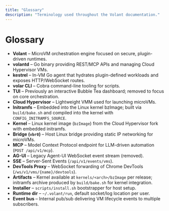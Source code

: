 ```yaml
---
title: "Glossary"
description: "Terminology used throughout the Volant documentation."
---
```


# Glossary

- **Volant** – MicroVM orchestration engine focused on secure, plugin-driven runtimes.
- **volantd** – Go binary providing REST/MCP APIs and managing Cloud Hypervisor VMs.
- **kestrel** – In-VM Go agent that hydrates plugin-defined workloads and exposes HTTP/WebSocket routes.
- **volar CLI** – Cobra command-line tooling for scripts.
- **TUI** – Previously an interactive Bubble Tea dashboard; removed to focus on core orchestration.
- **Cloud Hypervisor** – Lightweight VMM used for launching microVMs.
- **Initramfs** – Embedded into the Linux kernel bzImage; built via `build/bake.sh` and compiled into the kernel with `CONFIG_INITRAMFS_SOURCE`.
- **Kernel** – Linux kernel image (`bzImage`) from the Cloud Hypervisor fork with embedded initramfs.
- **Bridge (`vbr0`)** – Host Linux bridge providing static IP networking for microVMs.
- **MCP** – Model Context Protocol endpoint for LLM-driven automation (`POST /api/v1/mcp`).
- **AG-UI** – Legacy Agent-UI WebSocket event stream (removed).
- **SSE** – Server-Sent Events (`/api/v1/events/vms`).
- **DevTools Proxy** – WebSocket forwarding of Chrome DevTools (`/ws/v1/vms/{name}/devtools`).
- **Artifacts** – Kernel available at `kernels/<arch>/bzImage` per release; initramfs archive produced by `build/bake.sh` for kernel integration.
- **Installer** – `scripts/install.sh` bootstrapper for host setup.
- **Runtime dir** – `~/.volant/run`, default socket/log location per user.
- **Event bus** – Internal pub/sub delivering VM lifecycle events to multiple subscribers.

